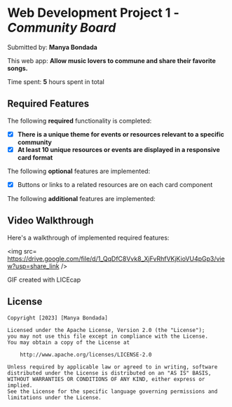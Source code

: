 # Web Development Project 1 - *Community Board*

Submitted by: **Manya Bondada**

This web app: **Allow music lovers to commune and share their favorite songs.**

Time spent: **5** hours spent in total

## Required Features

The following **required** functionality is completed:

- [X] **There is a unique theme for events or resources relevant to a specific community**
- [X] **At least 10 unique resources or events are displayed in a responsive card format**

The following **optional** features are implemented:

- [X] Buttons or links to a related resources are on each card component

The following **additional** features are implemented:

## Video Walkthrough

Here's a walkthrough of implemented required features:

<img src= https://drive.google.com/file/d/1_QqDfC8Vvk8_XjFvRhfVKjKioVU4pGp3/view?usp=share_link />

GIF created with LICEcap

## License

    Copyright [2023] [Manya Bondada]

    Licensed under the Apache License, Version 2.0 (the "License");
    you may not use this file except in compliance with the License.
    You may obtain a copy of the License at

        http://www.apache.org/licenses/LICENSE-2.0

    Unless required by applicable law or agreed to in writing, software
    distributed under the License is distributed on an "AS IS" BASIS,
    WITHOUT WARRANTIES OR CONDITIONS OF ANY KIND, either express or implied.
    See the License for the specific language governing permissions and
    limitations under the License.
